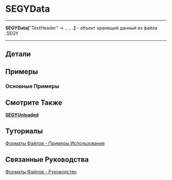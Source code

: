 # SEGYData

---

**SEGYData[**"TextHeader" -> .. , ..**]** - объект хранящий данный из файла .SEGY

---

## Детали

## Примеры

### Основные Примеры

## Смотрите Также

**[SEGYUnloaded](./SEGYUnloaded.md)**

## Туториалы

[Форматы Файлов - Примеры Использования](../../Tutorials/ExampleOfUse.md)

## Связанные Руководства

[Форматы Файлов - Руководство](../../Guides/Guide.md)

